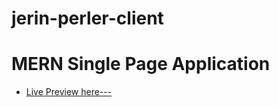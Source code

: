 # jerin-perler-client
# MERN Single Page Application


- [Live Preview here---](https://jerin-perler.web.app)
